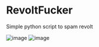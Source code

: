 # RevoltFucker
Simple python script to spam revolt

![image](https://user-images.githubusercontent.com/67917586/160219979-c99c5705-7ca1-4378-8890-4446d0f99d7d.png)
![image](https://user-images.githubusercontent.com/67917586/160219993-6a312099-a606-4653-a610-0b6ee60d1c30.png)
